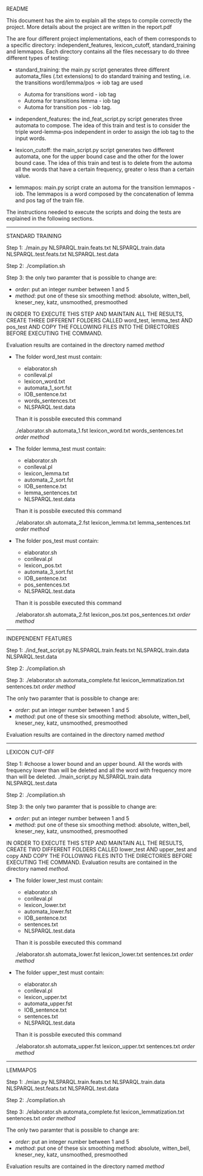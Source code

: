 README

This document has the aim to explain all the steps to compile correctly the project. More details about the project are written in the report.pdf

The are four different project implementations, each of them corresponds to a specific directory: independent_features, lexicon_cutoff, standard_training and lemmapos.
Each directory contains all the files necessary to do three different types of testing:
- standard_training: the main.py script generates three different automata_files (.txt extensions) to do standard training and testing, i.e. the transitions word/lemma/pos -> iob tag are used 
	- Automa for transitions word - iob tag
	- Automa for transitions lemma - iob tag
	- Automa for transition pos - iob tag.
	
- independent_features:	the ind_feat_script.py script generates three automata to compose. The idea of this train and test is to consider the triple word-lemma-pos independent in order to assign the iob tag to the input words.

- lexicon_cutoff: the main_script.py script generates two different automata, one for the upper bound case and the other for the lower bound case. The idea of this train and test is to delete from the automa all the words that have a certain frequency, greater o less than a certain value.

- lemmapos: main.py script crate an automa for the transition lemmapos - iob. The lemmapos is a word composed by the concatenation of lemma and pos tag of the train file.

The instructions needed to execute the scripts and doing the tests are explained in the following sections.

----------------------------------------------------------------------------------------------------------------------------

STANDARD TRAINING

Step 1:
./main.py NLSPARQL.train.feats.txt NLSPARQL.train.data NLSPARQL.test.feats.txt NLSPARQL.test.data

Step 2:
./compilation.sh

Step 3: 
the only two paramter that is possible to change are:
 -  _order_:	put an integer number between 1 and 5
 -  _method_:	put one of these six smoothing method: absolute, witten_bell, kneser_ney, katz, unsmoothed, presmoothed

IN ORDER TO EXECUTE THIS STEP AND MAINTAIN ALL THE RESULTS, CREATE THREE DIFFERENT FOLDERS CALLED word_test, lemma_test AND pos_test AND COPY THE FOLLOWING FILES INTO THE DIRECTORIES BEFORE EXECUTING THE COMMAND.

Evaluation results are contained in the directory named _method_

- The folder word_test must contain:
 	- elaborator.sh
 	- conlleval.pl
 	- lexicon_word.txt
 	- automata_1_sort.fst
 	- IOB_sentence.txt
 	- words_sentences.txt
 	- NLSPARQL.test.data

 	Than it is possbile executed this command
	
	./elaborator.sh automata_1.fst lexicon_word.txt words_sentences.txt _order_ _method_

- The folder lemma_test must contain:
 	- elaborator.sh
 	- conlleval.pl
 	- lexicon_lemma.txt
 	- automata_2_sort.fst
 	- IOB_sentence.txt
 	- lemma_sentences.txt
 	- NLSPARQL.test.data

 	Than it is possbile executed this command
	
	./elaborator.sh automata_2.fst lexicon_lemma.txt lemma_sentences.txt _order_ _method_

- The folder pos_test must contain:
 	- elaborator.sh
 	- conlleval.pl
 	- lexicon_pos.txt
 	- automata_3_sort.fst
 	- IOB_sentence.txt
 	- pos_sentences.txt
 	- NLSPARQL.test.data

 	Than it is possbile executed this command
	
	./elaborator.sh automata_2.fst lexicon_pos.txt pos_sentences.txt _order_ _method_


---------------------------------------------------------------------------------------------------------------------------

INDEPENDENT FEATURES 

Step 1:
./ind_feat_script.py  NLSPARQL.train.feats.txt NLSPARQL.train.data NLSPARQL.test.data

Step 2:
./compilation.sh

Step 3:
./elaborator.sh automata_complete.fst lexicon_lemmatization.txt sentences.txt _order_ _method_
 
The only two paramter that is possible to change are:
 - _order_:	put an integer number between 1 and 5
 - _method_:	put one of these six smoothing method: absolute, witten_bell, kneser_ney, katz, unsmoothed, presmoothed

Evaluation results are contained in the directory named _method_

----------------------------------------------------------------------------------------------------------------------------

LEXICON CUT-OFF

Step 1:
#choose a lower bound and an upper bound. All the words with frequency lower than <lower-bound> will be deleted and all the word with frequency more than <upper-bound> will be deleted.
./main_script.py NLSPARQL.train.data NLSPARQL.test.data <lower-bound> <upper-bound>

Step 2:
./compilation.sh

Step 3: 
the only two paramter that is possible to change are:
 - _order_:	put an integer number between 1 and 5
 - _method_:	put one of these six smoothing method: absolute, witten_bell, kneser_ney, katz, unsmoothed, presmoothed

IN ORDER TO EXECUTE THIS STEP AND MAINTAIN ALL THE RESULTS, CREATE TWO DIFFERENT FOLDERS CALLED lower_test AND upper_test and copy AND COPY THE FOLLOWING FILES INTO THE DIRECTORIES BEFORE EXECUTING THE COMMAND.
Evaluation results are contained in the directory named _method_.
  
- The folder lower_test must contain:
 	- elaborator.sh
 	- conlleval.pl
 	- lexicon_lower.txt
 	- automata_lower.fst
 	- IOB_sentence.txt
 	- sentences.txt
 	- NLSPARQL.test.data

 	Than it is possbile executed this command
	
	./elaborator.sh automata_lower.fst lexicon_lower.txt sentences.txt _order_ _method_

- The folder upper_test must contain:
 	- elaborator.sh
 	- conlleval.pl
 	- lexicon_upper.txt
 	- automata_upper.fst
 	- IOB_sentence.txt
 	- sentences.txt
 	- NLSPARQL.test.data

 	Than it is possbile executed this command
	
	./elaborator.sh automata_upper.fst lexicon_upper.txt sentences.txt _order_ _method_

----------------------------------------------------------------------------------------------------------------------------

LEMMAPOS

Step 1:
./mian.py  NLSPARQL.train.feats.txt NLSPARQL.train.data NLSPARQL.test.feats.txt NLSPARQL.test.data

Step 2:
./compilation.sh

Step 3: 
./elaborator.sh automata_complete.fst lexicon_lemmatization.txt sentences.txt _order_ _method_

The only two paramter that is possible to change are:
 -  _order_:	put an integer number between 1 and 5
 -  _method_:	put one of these six smoothing method: absolute, witten_bell, kneser_ney, katz, unsmoothed, presmoothed
 
Evaluation results are contained in the directory named _method_
